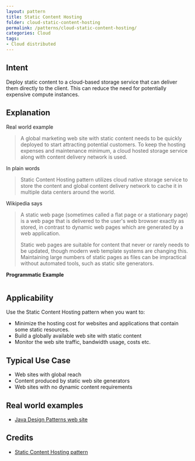 ```yaml
---
layout: pattern
title: Static Content Hosting
folder: cloud-static-content-hosting
permalink: /patterns/cloud-static-content-hosting/
categories: Cloud
tags:
- Cloud distributed
---
```


## Intent

Deploy static content to a cloud-based storage service that can deliver them directly to the client. 
This can reduce the need for potentially expensive compute instances.

## Explanation

Real world example

> A global marketing web site with static content needs to be quickly deployed to start attracting
> potential customers. To keep the hosting expenses and maintenance minimum, a cloud hosted storage 
> service along with content delivery network is used.

In plain words

> Static Content Hosting pattern utilizes cloud native storage service to store the content and
> global content delivery network to cache it in multiple data centers around the world.

Wikipedia says

> A static web page (sometimes called a flat page or a stationary page) is a web page that is 
> delivered to the user's web browser exactly as stored, in contrast to dynamic web pages which are 
> generated by a web application.
> 
> Static web pages are suitable for content that never or rarely needs to be updated, though modern 
> web template systems are changing this. Maintaining large numbers of static pages as files can be 
> impractical without automated tools, such as static site generators.

**Programmatic Example**

```
```

## Applicability

Use the Static Content Hosting pattern when you want to:

* Minimize the hosting cost for websites and applications that contain some static resources.
* Build a globally available web site with static content
* Monitor the web site traffic, bandwidth usage, costs etc.

## Typical Use Case

* Web sites with global reach
* Content produced by static web site generators
* Web sites with no dynamic content requirements

## Real world examples

* [Java Design Patterns web site](https://java-design-patterns.com)

## Credits

* [Static Content Hosting pattern](https://docs.microsoft.com/en-us/azure/architecture/patterns/static-content-hosting)

